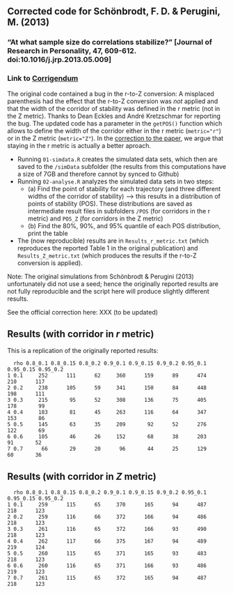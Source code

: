 ## Corrected code for Schönbrodt, F. D. & Perugini, M. (2013)
### “At what sample size do correlations stabilize?” [Journal of Research in Personality, 47, 609-612. doi:10.1016/j.jrp.2013.05.009]
### Link to [Corrigendum](https://osf.io/p2kag/)

The original code contained a bug in the r-to-Z conversion: A misplaced parenthesis had the effect that the r-to-Z conversion was *not* applied and that the width of the corridor of stability was defined in the r metric (not in the Z metric). Thanks to Dean Eckles and André Kretzschmar for reporting the bug. The updated code has a parameter in the `getPOS()` function which allows  to define the width of the corridor either in the r metric (`metric="r"`) or in the Z metric (`metric="Z"`). In the [correction to the paper](https://osf.io/p2kag/), we argue that staying in the r metric is actually a better aproach.

- Running `01-simdata.R` creates the simulated data sets, which then are saved to the `/simData` subfolder (the results from this computations have a size of 7GB and therefore cannot by synced to Github)
- Running `02-analyse.R` analyzes the simulated data sets in two steps:
	- (a) Find the point of stability for each trajectory (and three different widths of the corridor of stability) --> this results in a distribution of points of stability (POS). These distributions are saved as intermediate result files in subfolders `/POS` (for corridors in the r metric) and `POS_Z` (for corridors in the Z metric)
	- (b) Find the 80%, 90%, and 95% quantile of each POS distribution, print the table
- The (now reproducible) results are in `Results_r_metric.txt` (which reproduces the reported Table 1 in the original publication) and `Results_Z_metric.txt` (which produces the results if the r-to-Z conversion is applied).
	
Note: The original simulations from Schönbrodt & Perugini (2013) unfortunately did not use a seed; hence the originally reported results are not fully reproducible and the script here will produce slightly different results.

See the official correction here: XXX (to be updated)

## Results (with corridor in *r* metric)

This is a replication of the originally reported results:

```
  rho 0.8_0.1 0.8_0.15 0.8_0.2 0.9_0.1 0.9_0.15 0.9_0.2 0.95_0.1 0.95_0.15 0.95_0.2
1 0.1     252      111      62     360      159      89      474       210      117
2 0.2     238      105      59     341      150      84      448       198      111
3 0.3     215       95      52     308      136      75      405       178       99
4 0.4     183       81      45     263      116      64      347       153       86
5 0.5     145       63      35     209       92      52      276       122       69
6 0.6     105       46      26     152       68      38      203        91       52
7 0.7      66       29      20      96       44      25      129        60       36
```

## Results (with corridor in *Z* metric)


```
  rho 0.8_0.1 0.8_0.15 0.8_0.2 0.9_0.1 0.9_0.15 0.9_0.2 0.95_0.1 0.95_0.15 0.95_0.2
1 0.1     259      115      65     370      165      94      487       218      123
2 0.2     259      116      66     372      166      94      486       218      123
3 0.3     261      116      65     372      166      93      490       218      123
4 0.4     262      117      66     375      167      94      489       219      124
5 0.5     260      115      65     371      165      93      483       218      123
6 0.6     260      116      65     371      166      93      486       219      123
7 0.7     261      115      65     372      165      94      487       218      123
```
